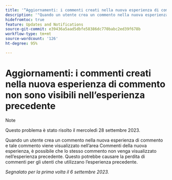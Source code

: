 ```yaml
---
title: '“Aggiornamenti: i commenti creati nella nuova esperienza di commento non sono visibili nell’esperienza precedente”'
description: '"Quando un utente crea un commento nella nuova esperienza di commento e tale commento viene visualizzato nell’area Commenti della nuova esperienza, è possibile che lo stesso commento non venga visualizzato nell’esperienza precedente. Questo potrebbe causare la perdita di commenti per gli utenti che utilizzano l’esperienza precedente.”'
hidefromtoc: true
feature: Updates and Notifications
source-git-commit: e39436a5aad5dbfe58386dc770babc2ed39f678b
workflow-type: tm+mt
source-wordcount: '126'
ht-degree: 95%

---
```



# Aggiornamenti: i commenti creati nella nuova esperienza di commento non sono visibili nell’esperienza precedente

>[!NOTE]
>
>Questo problema è stato risolto il mercoledì 28 settembre 2023.

Quando un utente crea un commento nella nuova esperienza di commento e tale commento viene visualizzato nell’area Commenti della nuova esperienza, è possibile che lo stesso commento non venga visualizzato nell’esperienza precedente. Questo potrebbe causare la perdita di commenti per gli utenti che utilizzano l’esperienza precedente.

_Segnalato per la prima volta il 6 settembre 2023._
